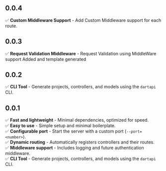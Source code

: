 ## 0.0.4
✅ **Custom Middleware Support** - Add Custom Middleware support for each route.


## 0.0.3
✅ **Request Validation Middleware** - Request Validation using MiddleWare support Added and template generated


## 0.0.2
✅ **CLI Tool** - Generate projects, controllers, and models using the `dartapi` CLI.


## 0.0.1
✅ **Fast and lightweight** - Minimal dependencies, optimized for speed.  
✅ **Easy to use** - Simple setup and minimal boilerplate.  
✅ **Configurable port** - Start the server with a custom port (`--port=<number>`).  
✅ **Dynamic routing** - Automatically registers controllers and their routes.  
✅ **Middleware support** - Includes logging and future authentication middleware.  
✅ **CLI Tool** - Generate projects, controllers, and models using the `dartapi` CLI.  










